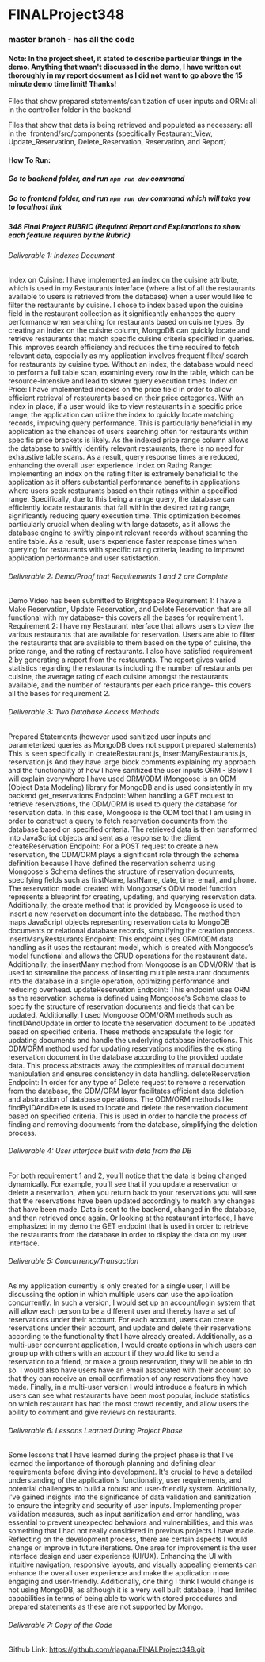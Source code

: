 # FINALProject348

### master branch - has all the code

#### Note: In the project sheet, it stated to describe particular things in the demo. Anything that wasn't discussed in the demo, I have written out thoroughly in my report document as I did not want to go above the 15 minute demo time limit! Thanks!

Files that show prepared statements/sanitization of user inputs and ORM: all in the controller folder in the backend

Files that show that data is being retrieved and populated as necessary: all in the&nbsp; frontend/src/components (specifically Restaurant_View, Update_Reservation, Delete_Reservation, Reservation, and Report)&nbsp;

#### How To Run:
##### Go to backend folder, and run `npm run dev` command
##### Go to frontend folder, and run `npm run dev` command which will take you to localhost link 


##### 348 Final Project RUBRIC (Required Report and Explanations to show each feature required by the Rubric)

###### Deliverable 1: Indexes Document
Index on Cuisine: I have implemented an index on the cuisine attribute, which is used in my Restaurants interface (where a list of all the restaurants available to users is retrieved from the database) when a user would like to filter the restaurants by cuisine. I chose to index based upon the cuisine field in the restaurant collection as it significantly enhances the query performance when searching for restaurants based on cuisine types. By creating an index on the cuisine column, MongoDB can quickly locate and retrieve restaurants that match specific cuisine criteria specified in queries. This improves search efficiency and reduces the time required to fetch relevant data, especially as my application involves frequent filter/ search for restaurants by cuisine type. Without an index, the database would need to perform a full table scan, examining every row in the table, which can be resource-intensive and lead to slower query execution times.
Index on Price: I have implemented indexes on the price field in order to allow efficient retrieval of restaurants based on their price categories. With an index in place, if a user would like to view restaurants in a specific price range, the application can utilize the index to quickly locate matching records, improving query performance. This is particularly beneficial in my application as the chances of users searching often for restaurants within specific price brackets is likely. As the indexed price range column allows the database to swiftly identify relevant restaurants, there is no need for exhaustive table scans. As a result, query response times are reduced, enhancing the overall user experience.
Index on Rating Range: Implementing an index on the rating filter is extremely beneficial to the application as it offers substantial performance benefits in applications where users seek restaurants based on their ratings within a specified range. Specifically, due to this being a range query,  the database can efficiently locate restaurants that fall within the desired rating range, significantly reducing query execution time. This optimization becomes particularly crucial when dealing with large datasets, as it allows the database engine to swiftly pinpoint relevant records without scanning the entire table. As a result, users experience faster response times when querying for restaurants with specific rating criteria, leading to improved application performance and user satisfaction.

###### Deliverable 2: Demo/Proof that Requirements 1 and 2 are Complete 
Demo Video has been submitted to Brightspace
Requirement 1: I have a Make Reservation, Update Reservation, and Delete Reservation that are all functional with my database- this covers all the bases for requirement 1. 
Requirement 2: I have my Restaurant interface that allows users to view the various restaurants that are available for reservation. Users are able to filter the restaurants that are available to them based on the type of cuisine, the price range, and the rating of restaurants. I also have satisfied requirement 2 by generating a report from the restaurants. The report gives varied statistics regarding the restaurants including the number of restaurants per cuisine, the average rating of each cuisine amongst the restaurants available, and the number of restaurants per each price range- this covers all the bases for requirement 2. 

###### Deliverable 3: Two Database Access Methods
Prepared Statements (however used sanitized user inputs and parameterized queries as MongoDB does not support prepared statements)
This is seen specifically in createRestaurant.js, insertManyRestaurants.js, reservation.js
And they have large block comments explaining my approach and the functionality of how I have sanitized the user inputs 
ORM - Below I will explain everywhere I have used ORM/ODM (Mongoose is an ODM (Object Data Modeling) library for MongoDB and is used consistently in my backend
get_reservations Endpoint:
When handling a GET request to retrieve reservations, the ODM/ORM is used to query the database for reservation data. In this case, Mongoose is the ODM tool that I am using in order to construct a query to fetch reservation documents from the database based on specified criteria. The retrieved data is then transformed into JavaScript objects and sent as a response to the client
createReservation Endpoint: 
For a POST request to create a new reservation, the ODM/ORM plays a significant role through the schema definition because I have defined the reservation schema using Mongoose's Schema defines the structure of reservation documents, specifying fields such as firstName, lastName, date, time, email, and phone. The reservation model created with Mongoose's ODM model function represents a blueprint for creating, updating, and querying reservation data. Additionally, the create method that is provided by Mongoose  is used to insert a new reservation document into the database. The method then maps JavaScript objects representing reservation data to MongoDB documents or relational database records, simplifying the creation process.
insertManyRestaurants Endpoint:
This endpoint uses ORM/ODM data handling as it uses the restaurant model, which is created with Mongoose’s model functional and allows the CRUD operations for the restaurant data.  Additionally, the insertMany method from Mongoose is an ODM/ORM that is used to streamline the process of inserting multiple restaurant documents into the database in a single operation, optimizing performance and reducing overhead.
updateReservation Endpoint:
This endpoint uses ORM as the reservation schema is defined using Mongoose's Schema class to specify the structure of reservation documents and fields that can be updated. Additionally, I used Mongoose ODM/ORM methods such as findIDAndUpdate in order to  locate the reservation document to be updated based on specified criteria. These methods encapsulate the logic for updating documents and handle the underlying database interactions. This ODM/ORM method used for updating reservations modifies the existing reservation document in the database according to the provided update data. This process abstracts away the complexities of manual document manipulation and ensures consistency in data handling.
deleteReservation Endpoint:
In order for any type of Delete request to remove a reservation from the database, the ODM/ORM layer facilitates efficient data deletion and abstraction of database operations. The ODM/ORM methods like findByIDAndDelete is used to locate and delete the reservation document based on specified criteria. This is used in order to handle the process of finding and removing documents from the database, simplifying the deletion process.

###### Deliverable 4: User interface built with data from the DB
For both requirement 1 and 2, you’ll notice that the data is being changed dynamically. For example, you’ll see that if you update a reservation or delete a reservation, when you return back to your reservations you will see that the reservations have been updated accordingly to match any changes that have been made. Data is sent to the backend, changed in the database, and then retrieved once again. Or looking at the restaurant interface, I have emphasized in my demo the GET endpoint that is used in order to retrieve the restaurants from the database in order to display the data on my user interface. 

###### Deliverable 5: Concurrency/Transaction
As my application currently is only created for a single user, I will be discussing the option in which multiple users can use the application concurrently. In such a version, I would set up an account/login system that will allow each person to be a different user and thereby have a set of reservations under their account. For each account, users can create reservations under their account, and update and delete their reservations according to the functionality that I have already created. Additionally, as a multi-user concurrent application, I would create options in which users can group up with others with an account if they would like to send a reservation to a friend, or make a group reservation, they will be able to do so. I would also have users have an email associated with their account so that they can receive an email confirmation of any reservations they have made. Finally, in a multi-user version I would introduce a feature in which users can see what restaurants have been most popular, include statistics on which restaurant has had the most crowd recently, and allow users the ability to comment and give reviews on restaurants. 

###### Deliverable 6:  Lessons Learned During Project Phase
Some lessons that I have learned during the project phase is that I've learned the importance of thorough planning and defining clear requirements before diving into development. It's crucial to have a detailed understanding of the application's functionality, user requirements, and potential challenges to build a robust and user-friendly system. Additionally, I've gained insights into the significance of data validation and sanitization to ensure the integrity and security of user inputs. Implementing proper validation measures, such as input sanitization and error handling, was essential to prevent unexpected behaviors and vulnerabilities, and this was something that I had not really considered in previous projects I have made. 
Reflecting on the development process, there are certain aspects I would change or improve in future iterations. One area for improvement is the user interface design and user experience (UI/UX). Enhancing the UI with intuitive navigation, responsive layouts, and visually appealing elements can enhance the overall user experience and make the application more engaging and user-friendly. Additionally, one thing I think I would change is not using MongoDB, as although it is a very well built database, I had limited capabilities in terms of being able to work with stored procedures and prepared statements as these are not supported by Mongo. 

###### Deliverable 7: Copy of the Code
Github Link: https://github.com/rjagana/FINALProject348.git


